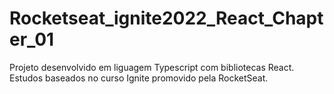 # Rocketseat_ignite2022_React_Chapter_01

Projeto desenvolvido em liguagem Typescript com bibliotecas React. Estudos baseados no curso Ignite promovido pela RocketSeat.
